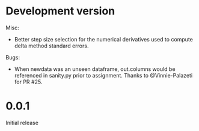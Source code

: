 
# Development version

Misc:

* Better step size selection for the numerical derivatives used to compute delta method standard errors.

Bugs:

* When newdata was an unseen dataframe, out.columns would be referenced in sanity.py prior to assignment. Thanks to @Vinnie-Palazeti for PR #25.


# 0.0.1

Initial release